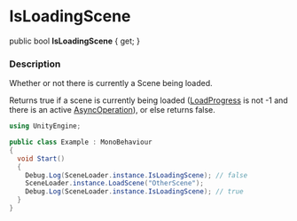 IsLoadingScene
===
public bool **IsLoadingScene** { get; }
### Description
Whether or not there is currently a Scene being loaded.

Returns true if a scene is currently being loaded ([LoadProgress](LoadProgress.md) is not -1 and there is an active [AsyncOperation](https://docs.unity3d.com/ScriptReference/AsyncOperation.html)), or else returns false.

```csharp
using UnityEngine;

public class Example : MonoBehaviour
{
  void Start()
  {
    Debug.Log(SceneLoader.instance.IsLoadingScene); // false
    SceneLoader.instance.LoadScene("OtherScene");
    Debug.Log(SceneLoader.instance.IsLoadingScene); // true
  }
}
```
